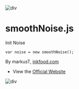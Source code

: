 ![div](https://raw.githubusercontent.com/inkfood/smoothNoise/master/images/noise_subDivision_1.png)

# smoothNoise.js

Init Noise

`var noise = new smoothNoise();`


By markusT, [inkfood.com](http://www.inkfood.com)

* View the [Official Website](http://www.inkfood.com)

![div](https://raw.githubusercontent.com/inkfood/smoothNoise/master/images/logo_inkfood_final_colored.png)

